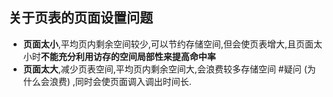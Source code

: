 ## 关于页表的页面设置问题
- **页面太小**,平均页内剩余空间较少,可以节约存储空间,但会使页表增大,且页面太小时**不能充分利用访存的空间局部性来提高命中率**
- **页面太大**,减少页表空间,平均页内剩余空间大,会浪费较多存储空间 #疑问 (为什么会浪费) ,同时会使页面调入调出时间长.